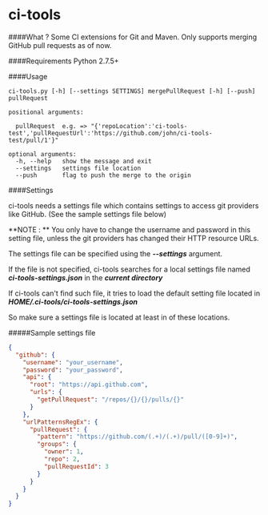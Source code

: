 # ci-tools

####What ?
Some CI extensions for Git and Maven. Only supports merging GitHub pull requests as of now.

####Requirements
Python 2.7.5+

####Usage

```
ci-tools.py [-h] [--settings SETTINGS] mergePullRequest [-h] [--push] pullRequest

positional arguments:

  pullRequest  e.g. => "{'repoLocation':'ci-tools-test','pullRequestUrl':'https://github.com/john/ci-tools-test/pull/1'}"

optional arguments:
  -h, --help   show the message and exit
  --settings   settings file location
  --push       flag to push the merge to the origin
```

####Settings

ci-tools needs a settings file which contains settings to access git providers like GitHub. (See the sample settings file below)

**NOTE : ** You only have to change the username and password in this setting file, unless the git providers has changed their HTTP resource URLs.


The settings file can be specified using the **_--settings_** argument.

If the file is not specified, ci-tools searches for a local settings file named **_ci-tools-settings.json_** in the **_current directory_**

If ci-tools can't find such file, it tries to load the default setting file located in **_HOME/.ci-tools/ci-tools-settings.json_**

So make sure a settings file is located at least in of these locations.

#####Sample settings file

```json
{
  "github": {
    "username": "your_username",
    "password": "your_password",
    "api": {
      "root": "https://api.github.com",
      "urls": {
        "getPullRequest": "/repos/{}/{}/pulls/{}"
      }
    },
    "urlPatternsRegEx": {
      "pullRequest": {
        "pattern": "https://github.com/(.+)/(.+)/pull/([0-9]+)",
        "groups": {
          "owner": 1,
          "repo": 2,
          "pullRequestId": 3
        }
      }
    }
  }
}
```
